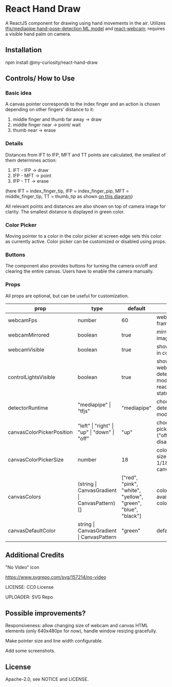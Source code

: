 # React Hand Draw

A ReactJS component for drawing using hand movements in the air. Utilizes [tfjs/mediapipe hand-pose-detection ML model](https://github.com/tensorflow/tfjs-models/tree/master/hand-pose-detection) and [react-webcam](https://github.com/mozmorris/react-webcam); requires a visible hand palm on camera.

## Installation

npm install @my-curiosity/react-hand-draw

## Controls/ How to Use

### Basic idea

A canvas pointer corresponds to the index finger and an action is chosen depending on other fingers' distance to it:

1. middle finger and thumb far away -> draw
2. middle finger near -> point/ wait
3. thumb near -> erase

### Details

Distances from IFT to IFP, MFT and TT points are calculated, the smallest of them determines action:

1. IFT - IFP -> draw
2. IFP - MFT -> point
3. IFP - TT -> erase

(here IFT = index_finger_tip, IFP = index_finger_pip, MFT = middle_finger_tip, TT = thumb_tip as shown [on this diagram](https://github.com/tensorflow/tfjs-models/tree/master/hand-pose-detection#mediapipe-hands-keypoints-used-in-mediapipe-hands))

All relevant points and distances are also shown on top of camera image for clarity. The smallest distance is displayed in green color.

### Color Picker

Moving pointer to a color in the color picker at screen edge sets this color as currently active. Color picker can be customized or disabled using props.

### Buttons

The component also provides buttons for turning the camera on/off and clearing the entire canvas. Users have to enable the camera manually.

### Props

All props are optional, but can be useful for customization.

| prop                      | type                                          | default                                                      | notes                                                           |
| ------------------------- | --------------------------------------------- | ------------------------------------------------------------ | --------------------------------------------------------------- |
| webcamFps                 | number                                        | 60                                                           | webcam frames/second                                            |
| webcamMirrored            | boolean                                       | true                                                         | mirror webcam image                                             |
| webcamVisible             | boolean                                       | true                                                         | show webcam in component                                        |
| controlLightsVisible      | boolean                                       | true                                                         | show if webcam and detector model are ready using status lights |
| detectorRuntime           | "mediapipe" \| "tfjs"                         | "mediapipe"                                                  | choose a detector model type                                    |
| canvasColorPickerPosition | "left" \| "right" \| "up" \| "down" \| "off"  | "up"                                                         | choose color picker position ("off" to disable)                 |
| canvasColorPickerSize     | number                                        | 18                                                           | color picker size (default = 1/18 of the canvas)                |
| canvasColors              | (string \| CanvasGradient \| CanvasPattern)[] | ["red", "pink", "white", "yellow", "green", "blue", "black"] | colors available for color picker                               |
| canvasDefaultColor        | string \| CanvasGradient \| CanvasPattern     | "green"                                                      | default color                                                   |

## Additional Credits

"No Video" icon

https://www.svgrepo.com/svg/157214/no-video

LICENSE: CC0 License

UPLOADER: SVG Repo

## Possible improvements?

Responsiveness: allow changing size of webcam and canvas HTML elements (only 640x480px for now), handle window resizing gracefully.

Make pointer size and line width configurable.

Add some screenshots.

## License

Apache-2.0, see NOTICE and LICENSE.
